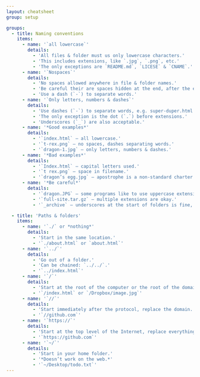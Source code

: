 ```yaml
---
layout: cheatsheet
group: setup

groups:
  - title: Naming conventions
    items:
      - name: '`all lowercase`'
        details:
          - 'All files & folder must us only lowercase characters.'
          - 'This includes extensions, like `.jpg`, `.png`, etc.'
          - 'The only exceptions are `README.md`, `LICESE` & `CNAME`.'
      - name: '`Nospaces`'
        details:
          - 'No spaces allowed anywhere in file & folder names.'
          - 'Be careful their are spaces hidden at the end, after the extension.'
          - 'Use a dash (`-`) to separate words.'
      - name: '`Only letters, numbers & dashes`'
        details:
          - 'Use dashes (`-`) to separate words, e.g. super-duper.html.'
          - 'The only exception is the dot (`.`) before extensions.'
          - 'Underscores (`_`) are also acceptable.'
      - name: '*Good examples*'
        details:
          - '`index.html` — all lowercase.'
          - '`t-rex.png` — no spaces, dashes separating words.'
          - '`dragon-1.jpg` — only letters, numbers & dashes.'
      - name: '*Bad examples*'
        details:
          - '`Index.html` — capital letters used.'
          - '`t rex.png` — space in filename.'
          - '`dragon’s egg.jpg` — apostrophe is a non-standard charter.'
      - name: '*Be careful*'
        details:
          - '`dragon.JPG` — some programs like to use uppercase extensions.'
          - '`full-site.tar.gz` — multiple extensions are okay.'
          - '`_archive` — underscores at the start of folders is fine, but try to avoid.'

  - title: 'Paths & folders'
    items:
      - name: '`./` or *nothing*'
        details:
          - 'Start in the same location.'
          - '`./about.html` or `about.html`'
      - name: '`../`'
        details:
          - 'Go out of a folder.'
          - 'Can be chained: `../../`.'
          - '`../index.html`'
      - name: '`/`'
        details:
          - 'Start at the root of the computer or the root of the domain.'
          - '`/index.html` or `/Dropbox/image.jpg`'
      - name: '`//`'
        details:
          - 'Start immediately after the protocol, replace the domain.'
          - '`//github.com`'
      - name: '`https://`'
        details:
          - 'Start at the top level of the Internet, replace everything.'
          - '`https://github.com`'
      - name: '`~/`'
        details:
          - 'Start in your home folder.'
          - '*Doesn’t work on the web.*'
          - '`~/Desktop/todo.txt`'
---
```

